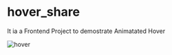 # hover_share
It ia a Frontend Project to demostrate Animatated Hover

![hover](https://github.com/98Sourav/hover_share/assets/86801205/4df8cfea-4357-47b1-88d1-3a4329bc0fdc)

